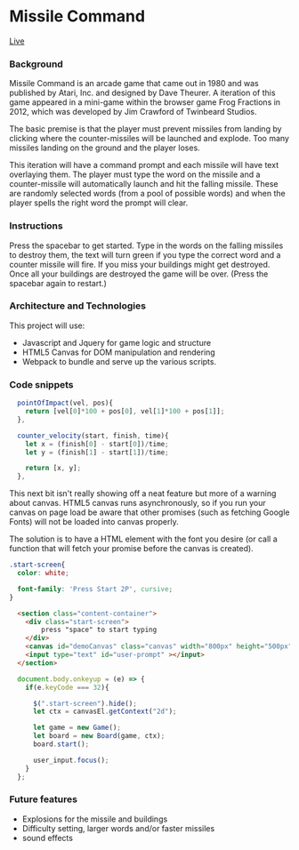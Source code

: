 # Missile Command

[Live](https://colinritchey.github.io/Missile-Command-Typing/)

### Background

Missile Command is an arcade game that came out in 1980 and was published by Atari, Inc. and designed by Dave Theurer. A iteration of this game appeared in a mini-game within the browser game Frog Fractions in 2012, which was developed by Jim Crawford of Twinbeard Studios.

The basic premise is that the player must prevent missiles from landing by clicking where the counter-missiles will be launched and explode. Too many missiles landing on the ground and the player loses.

This iteration will have a command prompt and each missile will have text overlaying them. The player must type the word on the missile and a counter-missile will automatically launch and hit the falling missile. These are randomly selected words (from a pool of possible words) and when the player spells the right word the prompt will clear.

### Instructions

Press the spacebar to get started. Type in the words on the falling missiles to destroy them, the text will
turn green if you type the correct word and a counter missile will fire. If you miss your
buildings might get destroyed. Once all your buildings are destroyed the game will be over.
(Press the spacebar again to restart.)

### Architecture and Technologies

This project will use:

  - Javascript and Jquery for game logic and structure
  - HTML5 Canvas for DOM manipulation and rendering
  - Webpack to bundle and serve up the various scripts.

### Code snippets

```Javascript
  pointOfImpact(vel, pos){
    return [vel[0]*100 + pos[0], vel[1]*100 + pos[1]];
  },

  counter_velocity(start, finish, time){
    let x = (finish[0] - start[0])/time;
    let y = (finish[1] - start[1])/time;

    return [x, y];
  },
```

This next bit isn't really showing off a neat feature but more of a warning about canvas.
HTML5 canvas runs asynchronously, so if you run your canvas on page load be aware that
other promises (such as fetching Google Fonts) will not be loaded into canvas properly.

The solution is to have a HTML element with the font you desire (or call a function that
  will fetch your promise before the canvas is created).

```css
.start-screen{
  color: white;

  font-family: 'Press Start 2P', cursive;
}
```  

```HTML
  <section class="content-container">
    <div class="start-screen">
        press "space" to start typing
    </div>
    <canvas id="demoCanvas" class="canvas" width="800px" height="500px"></canvas>
    <input type="text" id="user-prompt" ></input>
  </section>
```

```javascript
  document.body.onkeyup = (e) => {
    if(e.keyCode === 32){

      $(".start-screen").hide();
      let ctx = canvasEl.getContext("2d");

      let game = new Game();
      let board = new Board(game, ctx);
      board.start();

      user_input.focus();
    }
  };

```

### Future features

  - Explosions for the missile and buildings
  - Difficulty setting, larger words and/or faster missiles
  - sound effects
